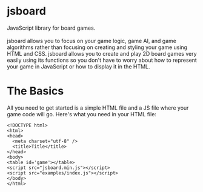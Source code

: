 # jsboard
JavaScript library for board games.
<br><br>
jsboard allows you to focus on your game logic, game AI, and game algorithms rather than focusing on creating and styling your game using HTML and CSS. jsboard allows you to create and play 2D board games very easily using its functions so you don't have to worry about how to represent your game in JavaScript or how to display it in the HTML. 

# The Basics
All you need to get started is a simple HTML file and a JS file where your game code will go. Here's what you need in your HTML file:

```
<!DOCTYPE html>
<html>
<head>
  <meta charset="utf-8" />
  <title>Title</title>
</head>
<body>
<table id='game'></table>
<script src="jsboard.min.js"></script>
<script src="examples/index.js"></script>
</body>
</html>
```


